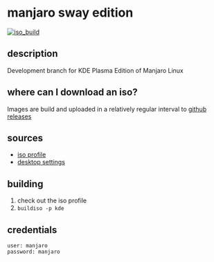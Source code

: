 # manjaro sway edition
[![iso_build](https://github.com/manjaro-plasma/download/workflows/iso_build/badge.svg?event=repository_dispatch)](https://github.com/manjaro-plasma/download/actions)

## description

Development branch for KDE Plasma Edition of Manjaro Linux

## where can I download an iso?

Images are build and uploaded in a relatively regular interval to [github releases](https://github.com/manjaro-plasma/download/releases)

## sources

- [iso profile](https://github.com/manjaro-plasma/iso-profiles/tree/master/manjaro/kde)
- [desktop settings](https://gitlab.manjaro.org/profiles-and-settings/manjaro-kde-settings)

## building

1. check out the iso profile
2. `buildiso -p kde`

## credentials

```
user: manjaro
password: manjaro
```
